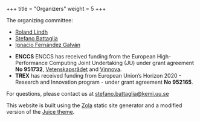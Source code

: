 +++
title = "Organizers"
weight = 5
+++

The organizing committee:

* [Roland Lindh](mailto:roland.lindh@kemi.uu.se)
* [Stefano Battaglia](mailto:stefano.battaglia@kemi.uu.se)
* [Ignacio Fernández Galván](mailto:ignacio.fernandez@kemi.uu.se)

- **ENCCS** ENCCS has received funding from the European High-Performance Computing Joint Undertaking (JU) under grant agreement **No 951732**, [Vetenskapsrådet](https://www.vr.se) and [Vinnova](https://www.vinnova.se).
- **TREX** has received funding from European Union’s Horizon 2020 - Research and Innovation program - under grant agreement **No 952165**.

For questions, please contact us at [stefano.battaglia@kemi.uu.se](mailto:stefano.battaglia@kemi.uu.se)


This website is built using the <a href="https://www.getzola.org" target="_blank">Zola</a> static site
generator and a modified version of the <a href="https://juice.huhu.io" target="_blank">Juice theme</a>.
